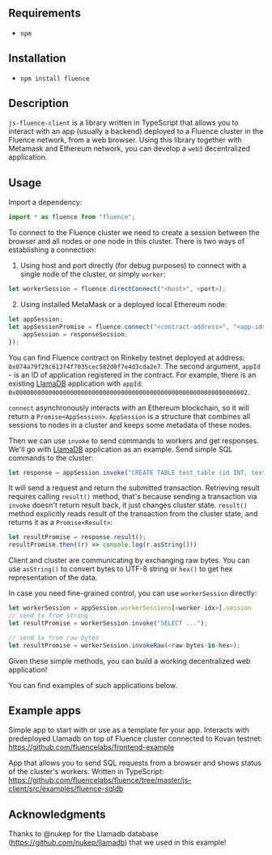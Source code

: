 ## Requirements
- `npm`

## Installation
- `npm install fluence`

## Description
`js-fluence-client` is a library written in TypeScript that allows you to interact with an app (usually a backend) deployed to a Fluence cluster in the Fluence network, from a web browser. Using this library together with Metamask and Ethereum network, you can develop a `web3` decentralized application.

## Usage
Import a dependency:
```js
import * as fluence from "fluence";
```

To connect to the Fluence cluster we need to create a session between the browser and all nodes or one node in this cluster.
There is two ways of establishing a connection:
1. Using host and port directly (for debug purposes) to connect with a single node of the cluster, or simply `worker`:
```js
let workerSession = fluence.directConnect("<host>", <port>);
```
2. Using installed MetaMask or a deployed local Ethereum node:
```js
let appSession;
let appSessionPromise = fluence.connect("<contract-address>", "<app-id>", "<ethereum-url-optional>").then((responseSession) => {
    appSession = responseSession;
});
```
You can find Fluence contract on Rinkeby testnet deployed at address: `0x074a79f29c613f4f7035cec582d0f7e4d3cda2e7`.
The second argument, `appId` - is an ID of application registered in the contract. For example, there is an existing [LlamaDB](https://github.com/fluencelabs/llamadb) application with `appId`: `0x0000000000000000000000000000000000000000000000000000000000000002`.

`connect` asynchronously interacts with an Ethereum blockchain, so it will return a `Promise<AppSession>`. `AppSession` is a structure that combines all sessions to nodes in a cluster and keeps some metadata of these nodes.

Then we can use `invoke` to send commands to workers and get responses.
We'll go with [LlamaDB](https://github.com/fluencelabs/llamadb) application as an example. Send simple SQL commands to the cluster:
```js
let response = appSession.invoke("CREATE TABLE test_table (id INT, text VARCHAR(128))")
```
It will send a request and return the submitted transaction. Retrieving result requires calling `result()` method, that's because sending a transaction via `invoke` doesn't return result back, it just changes cluster state. `result()` method explicitly reads result of the transaction from the cluster state, and returns it as a `Promise<Result>`:
```js
let resultPromise = response.result();
resultPromise.then((r) => console.log(r.asString()))
```
Client and cluster are communicating by exchanging raw bytes. You can use `asString()` to convert bytes to UTF-8 string or `hex()` to get hex representation of the data.

In case you need fine-grained control, you can use `workerSession` directly:
```js
let workerSession = appSession.workerSessions[<worker-idx>].session
// send tx from string
let resultPromise = workerSession.invoke("SELECT ...");

// send tx from raw bytes
let resultPromise = workerSession.invokeRaw(<raw-bytes-in-hex>);
```

Given these simple methods, you can build a working decentralized web application!

You can find examples of such applications below.

## Example apps

Simple app to start with or use as a template for your app. Interacts with predeployed Llamadb on top of Fluence cluster connected to Kovan testnet:
https://github.com/fluencelabs/frontend-example

App that allows you to send SQL requests from a browser and shows status of the cluster's workers. Written in TypeScript:
https://github.com/fluencelabs/fluence/tree/master/js-client/src/examples/fluence-sqldb

## Acknowledgments
Thanks to @nukep for the Llamadb database (https://github.com/nukep/llamadb) that we used in this example!